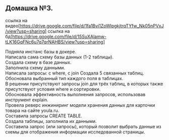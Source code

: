 ## Домашка №3.

ссылка на видео[https://drive.google.com/file/d/1fa1Bvi1ZoWlpgkjtrqTYfw_Nk05nPVxJ/view?usp=sharing]
ссылка на бд[https://drive.google.com/file/d/15SuXAlamw-tLK16GqFNc6u7q7qrNAHBS/view?usp=sharing]

Подняла инстанс базы в докере.  
Написала сама схему базы данных (1-2 таблицы).  
Создала схему в базе данных.  
Заполнила схему данными.  
Написала запросы: с where, с join
Создала 5 связанных таблиц.  
Обосновала выбранный тип каждого поля в таблицах.  
В решении присутствуют запросы join для трёх таблиц, в которых также присутствуют условия where и сортировки.  
Обосновала эффективность выполнения запросов, использовав инструмент explain.  
Провела реверс инжиниринг модели хранения данных для карточки товара на сайте youla.ru.  
Составила запросы CREATE TABLE.  
Создала таблицы, заполнила их данными.  
Составила запрос (или запросы), который позволит выбрать данные из схемы для отображения информации исследованной страницы.  
